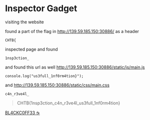 # Inspector Gadget

visiting the website

found a part of the flag in http://139.59.185.150:30886/ as a header
```
CHTB{
```
inspected page and found 
```
1nsp3ction_
```
and found this url as well http://139.59.185.150:30886/static/js/main.js
```
console.log("us3full_1nf0rm4tion}");
```
and http://139.59.185.150:30886/static/css/main.css
```
c4n_r3ve4l_
```
>CHTB{1nsp3ction_c4n_r3ve4l_us3full_1nf0rm4tion}

[BL4CKC0FF33 ☕](https://github.com/BL4CKC0FF33/)
